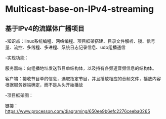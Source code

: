 # Multicast-base-on-IPv4-streaming
## 基于IPv4的流媒体广播项目
-知识点：linux系统编程、网络编程、项目框架搭建、目录文件解析、锁、信号量、流控、多线程、多进程、系统日志记录信息、udp组播通信

-实现功能：

  服务器端：向组播地址发送节目单结构体，以及持有各频道音频信息的结构体。

  客户端：接收节目单的信息，选取指定节目，并且播放相应的音频文件，播放内容根据服务器端确定，而不是从头开始播放

-项目框架图：

  链接：https://www.processon.com/diagraming/650ee9b6efc2276ceeba0265
  
